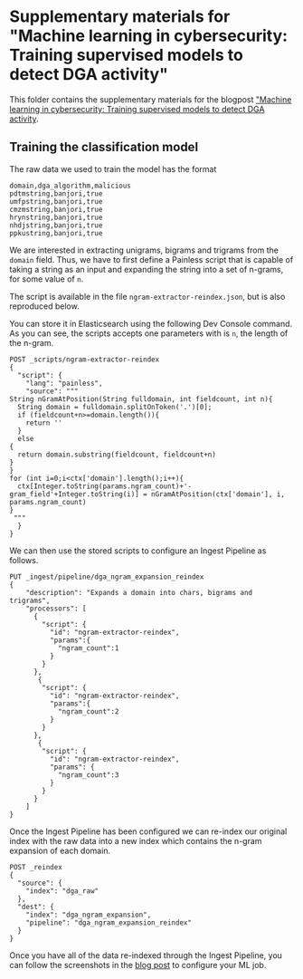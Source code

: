 # Supplementary materials for "Machine learning in cybersecurity: Training supervised models to detect DGA activity"
This folder contains the supplementary materials for the blogpost ["Machine learning in cybersecurity: Training supervised models to detect DGA activity](https://www.elastic.co/blog/machine-learning-in-cybersecurity-training-supervised-models-to-detect-dga-activity).

## Training the classification model

The raw data we used to train the model has the format

```
domain,dga_algorithm,malicious
pdtmstring,banjori,true
umfpstring,banjori,true
cmzmstring,banjori,true
hrynstring,banjori,true
nhdjstring,banjori,true
ppkustring,banjori,true
```

We are interested in extracting unigrams, bigrams and trigrams from the 
`domain` field. Thus, we have to first define a Painless script that is
capable of taking a string as an input and expanding the string
into a set of n-grams, for some value of `n`. 

The script is available in the file `ngram-extractor-reindex.json`, but is also
reproduced below. 

You can store it in Elasticsearch using the following Dev Console command.
As you can see, the scripts accepts one parameters with is `n`, the length
of the n-gram. 


```
POST _scripts/ngram-extractor-reindex
{
  "script": {
    "lang": "painless",
    "source": """
String nGramAtPosition(String fulldomain, int fieldcount, int n){
  String domain = fulldomain.splitOnToken('.')[0];
  if (fieldcount+n>=domain.length()){
    return ''
  }
  else 
{
  return domain.substring(fieldcount, fieldcount+n)
}
}
for (int i=0;i<ctx['domain'].length();i++){
  ctx[Integer.toString(params.ngram_count)+'-gram_field'+Integer.toString(i)] = nGramAtPosition(ctx['domain'], i, params.ngram_count)
}
 """
  }
}

```

We can then use the stored scripts to configure an Ingest Pipeline as follows.


```
PUT _ingest/pipeline/dga_ngram_expansion_reindex
{
    "description": "Expands a domain into chars, bigrams and trigrams",
    "processors": [
      {
        "script": {
          "id": "ngram-extractor-reindex",
          "params":{
            "ngram_count":1
          }
        }
      },
       {
        "script": {
          "id": "ngram-extractor-reindex",
          "params":{
            "ngram_count":2
          }
        }
      },
       {
        "script": {
          "id": "ngram-extractor-reindex",
          "params": {
            "ngram_count":3
          }
        }
      }
    ]
}
```

Once the Ingest Pipeline has been configured we can re-index
our original index with the raw data into a new index which contains the 
n-gram expansion of each domain.


```
POST _reindex
{
  "source": {
    "index": "dga_raw"
  },
  "dest": {
    "index": "dga_ngram_expansion",
    "pipeline": "dga_ngram_expansion_reindex"
  }
}
```

Once you have all of the data re-indexed through the Ingest Pipeline, you can follow
the screenshots in the [blog post](https://www.elastic.co/blog/machine-learning-in-cybersecurity-training-supervised-models-to-detect-dga-activity) to configure your ML job. 

